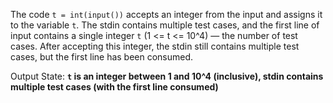 The code `t = int(input())` accepts an integer from the input and assigns it to the variable `t`. The stdin contains multiple test cases, and the first line of input contains a single integer `t` (1 <= t <= 10^4) — the number of test cases. After accepting this integer, the stdin still contains multiple test cases, but the first line has been consumed.

Output State: **`t` is an integer between 1 and 10^4 (inclusive), stdin contains multiple test cases (with the first line consumed)**